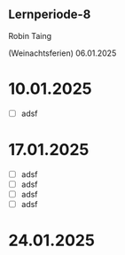 ## Lernperiode-8

Robin Taing

(Weinachtsferien) 06.01.2025


# 10.01.2025
- [ ] adsf

# 17.01.2025
- [ ] adsf
- [ ] adsf
- [ ] adsf
- [ ] adsf

# 24.01.2025
